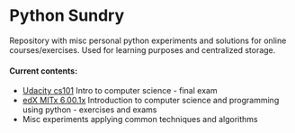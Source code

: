 # Python Sundry
Repository with misc personal python experiments and solutions for online courses/exercises.
Used for learning purposes and centralized storage.

#### Current contents:
* [Udacity cs101](https://www.udacity.com/course/intro-to-computer-science--cs101) Intro to computer science - final exam
* [edX MITx 6.00.1x](https://www.edx.org/course/introduction-computer-science-mitx-6-00-1x-11) Introduction to computer science and programming using python - exercises and exams
* Misc experiments applying common techniques and algorithms
